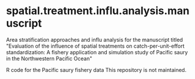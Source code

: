 # spatial.treatment.influ.analysis.manuscript
Area stratification approaches and influ analysis for the manuscript titled "Evaluation of the influence of spatial treatments on catch-per-unit-effort standardization: A fishery application and simulation study of Pacific saury in the Northwestern Pacific Ocean"

R code for the Pacific saury fishery data
This repository is not maintained.
